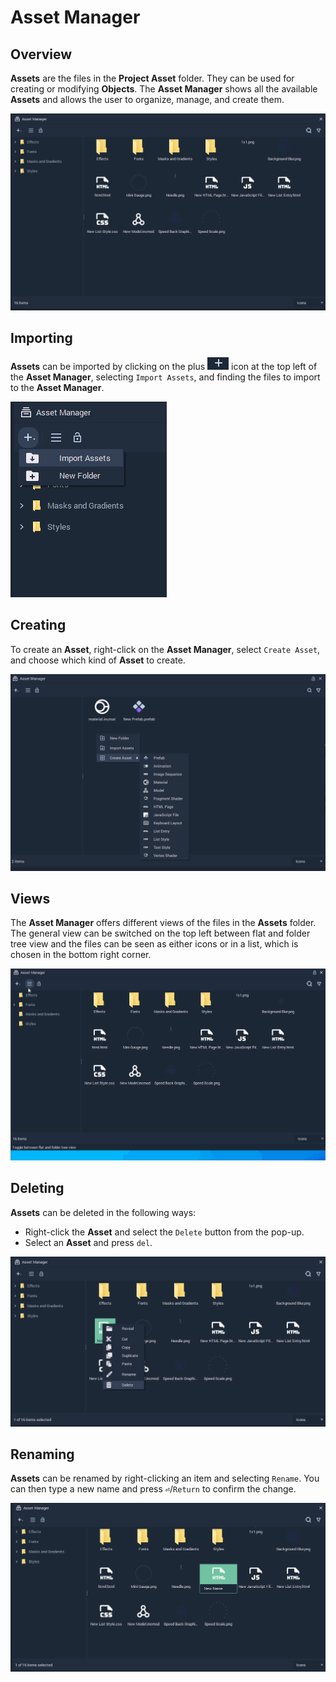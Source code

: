 # Asset Manager

## Overview

**Assets** are the files in the **Project Asset** folder. They can be used for creating or modifying **Objects**. The **Asset Manager** shows all the available **Assets** and allows the user to organize, manage, and create them.

![](../.gitbook/assets/asset-manager.png)

## Importing

**Assets** can be imported by clicking on the plus ![](<../.gitbook/assets/plusIcon (4) (4) (4) (4) (4) (4) (4) (4) (1) (2) (1) (2).PNG>) icon at the top left of the **Asset Manager**, selecting `Import Assets`, and finding the files to import to the **Asset Manager**.

![](../.gitbook/assets/import-asset.png)

## Creating

To create an **Asset**, right-click on the **Asset Manager**, select `Create Asset`, and choose which kind of **Asset** to create.

![](../.gitbook/assets/assetmanagerimage1.png)

## Views

The **Asset Manager** offers different views of the files in the **Assets** folder. The general view can be switched on the top left between flat and folder tree view and the files can be seen as either icons or in a list, which is chosen in the bottom right corner.

![](../.gitbook/assets/asset-manager-view.gif)

## Deleting

**Assets** can be deleted in the following ways:

* Right-click the **Asset** and select the `Delete` button from the pop-up.
* Select an **Asset** and press `del`.

![](../.gitbook/assets/asset-delete.png)

## Renaming

**Assets** can be renamed by right-clicking an item and selecting `Rename`. You can then type a new name and press **`⏎`**/`Return` to confirm the change.

![](../.gitbook/assets/asset-rename.png)
